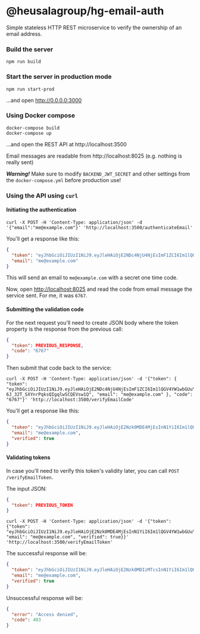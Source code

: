 # @heusalagroup/hg-email-auth

Simple stateless HTTP REST microservice to verify the ownership of an email address.

### Build the server

```
npm run build
```

### Start the server in production mode

```
npm run start-prod
```

...and open http://0.0.0.0:3000

### Using Docker compose

```
docker-compose build
docker-compose up
```

...and open the REST API at http://localhost:3500

Email messages are readable from http://localhost:8025 (e.g. nothing is really sent)

***Warning!*** Make sure to modify `BACKEND_JWT_SECRET` and other settings from the `docker-compose.yml` before production use!

### Using the API using `curl`

#### Initiating the authentication

```shell
curl -X POST -H 'Content-Type: application/json' -d '{"email":"me@example.com"}' 'http://localhost:3500/authenticateEmail'
```

You'll get a response like this:

````json
{
  "token": "eyJhbGciOiJIUzI1NiJ9.eyJleHAiOjE2NDc4NjU4NjEsImF1ZCI6Im1lQGV4YW1wbGUuY29tIn0.7XqKdwNMOhj-6J_32T_SXYnrPqksQIgqlwSCQEVsw1Q",
  "email": "me@example.com"
}
````

This will send an email to `me@example.com` with a secret one time code.

Now, open [http://localhost:8025](http://localhost:8025) and read the code from email message the service sent. For me, it was `6767`.

#### Submitting the validation code

For the next request you'll need to create JSON body where the token property is the response from the previous call:

````json
{
  "token": PREVIOUS_RESPONSE, 
  "code": "6767"
}
````

Then submit that code back to the service:

```shell
curl -X POST -H 'Content-Type: application/json' -d '{"token": { "token": "eyJhbGciOiJIUzI1NiJ9.eyJleHAiOjE2NDc4NjU4NjEsImF1ZCI6Im1lQGV4YW1wbGUuY29tIn0.7XqKdwNMOhj-6J_32T_SXYnrPqksQIgqlwSCQEVsw1Q", "email": "me@example.com" }, "code": "6767"}' 'http://localhost:3500/verifyEmailCode'
```

You'll get a response like this:

```json
{
  "token": "eyJhbGciOiJIUzI1NiJ9.eyJleHAiOjE2Nzk0MDE4MjEsInN1YiI6Im1lQGV4YW1wbGUuY29tIn0.Mv1_uz6Oir2P1zUKbOgQ_vKFtFnV6fFkK0vT0vMIviU",
  "email": "me@example.com",
  "verified": true
}
```

#### Validating tokens

In case you'll need to verify this token's validity later, you can call `POST /verifyEmailToken`.

The input JSON:

```json
{
  "token": PREVIOUS_TOKEN
}
```

```shell
curl -X POST -H 'Content-Type: application/json' -d '{"token": {"token": "eyJhbGciOiJIUzI1NiJ9.eyJleHAiOjE2Nzk0MDE4MjEsInN1YiI6Im1lQGV4YW1wbGUuY29tIn0.Mv1_uz6Oir2P1zUKbOgQ_vKFtFnV6fFkK0vT0vMIviU", "email": "me@example.com", "verified": true}}' 'http://localhost:3500/verifyEmailToken'
```

The successful response will be:

```json
{
  "token": "eyJhbGciOiJIUzI1NiJ9.eyJleHAiOjE2Nzk0MDIzMTcsInN1YiI6Im1lQGV4YW1wbGUuY29tIn0.jRv6M6IM81J670rzETtvV93MHUUD0236Uh7xZhMt5O4",
  "email": "me@example.com",
  "verified": true
}
```

Unsuccessful response will be: 

```json
{
  "error": "Access denied",
  "code": 403
}
```
